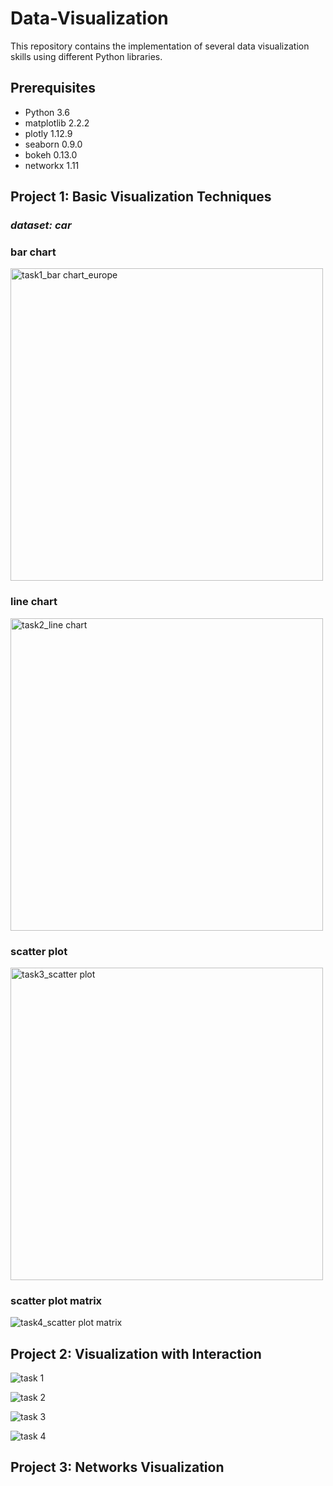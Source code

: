 # Data-Visualization
This repository contains the implementation of several data visualization skills using different Python libraries.


## Prerequisites
* Python 3.6
* matplotlib 2.2.2
* plotly 1.12.9
* seaborn 0.9.0
* bokeh 0.13.0
* networkx 1.11

## Project 1: Basic Visualization Techniques
### *dataset: car*
### bar chart 
<img width="500" alt="task1_bar chart_europe" src="https://user-images.githubusercontent.com/44735519/47966802-aebf0980-e024-11e8-80b6-7777fd12c451.PNG">

### line chart
<img width="500" alt="task2_line chart" src="https://user-images.githubusercontent.com/44735519/47966806-b2529080-e024-11e8-9fd8-88013054e373.PNG">

### scatter plot
<img width="500" alt="task3_scatter plot" src="https://user-images.githubusercontent.com/44735519/47966808-b41c5400-e024-11e8-8579-5390146a007c.PNG">

### scatter plot matrix
![task4_scatter plot matrix](https://user-images.githubusercontent.com/44735519/47966845-d9a95d80-e024-11e8-8ebd-7aad70050ff1.png)


## Project 2: Visualization with Interaction

![task 1](https://user-images.githubusercontent.com/44735519/47967060-84bb1680-e027-11e8-8d25-031c864bc45c.gif)

![task 2](https://user-images.githubusercontent.com/44735519/47967073-b207c480-e027-11e8-9480-ac4b7f900df7.gif)

![task 3](https://user-images.githubusercontent.com/44735519/47967077-b7650f00-e027-11e8-8d59-455f2b8d215a.gif)

![task 4](https://user-images.githubusercontent.com/44735519/47967078-b92ed280-e027-11e8-8bec-acb451fbc587.gif)

## Project 3: Networks Visualization
